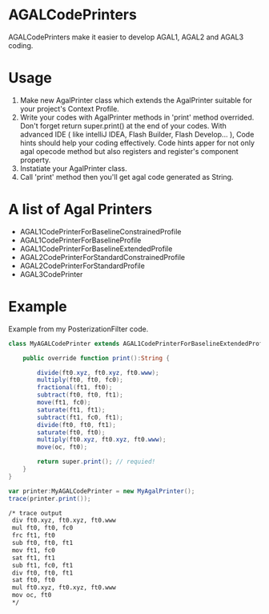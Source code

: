 # AGALCodePrinters
AGALCodePrinters make it easier to develop AGAL1, AGAL2 and AGAL3 coding.

# Usage

1. Make new AgalPrinter class which extends the AgalPrinter suitable for your project's Context Profile.
2. Write your codes with AgalPrinter methods in 'print' method overrided. Don't forget return super.print() at the end of your codes. With advanced IDE ( like intelliJ IDEA, Flash Builder, Flash Develop... ), Code hints should help your coding effectively. Code hints apper for not only agal opecode method but also registers and register's component property.
3. Instatiate your AgalPrinter class.
4. Call 'print' method then you'll get agal code generated as String.

# A list of Agal Printers
* AGAL1CodePrinterForBaselineConstrainedProfile
* AGAL1CodePrinterForBaselineProfile
* AGAL1CodePrinterForBaselineExtendedProfile
* AGAL2CodePrinterForStandardConstrainedProfile
* AGAL2CodePrinterForStandardProfile
* AGAL3CodePrinter

# Example 

Example from my PosterizationFilter code.

```exsanple.as
class MyAGALCodePrinter extends AGAL1CodePrinterForBaselineExtendedProfile {

	public override function print():String {

		divide(ft0.xyz, ft0.xyz, ft0.www);
		multiply(ft0, ft0, fc0);
		fractional(ft1, ft0);
		subtract(ft0, ft0, ft1);
		move(ft1, fc0);
		saturate(ft1, ft1);
		subtract(ft1, fc0, ft1);
		divide(ft0, ft0, ft1);
		saturate(ft0, ft0);
		multiply(ft0.xyz, ft0.xyz, ft0.www);
		move(oc, ft0);

		return super.print(); // requied!
	}
}

var printer:MyAGALCodePrinter = new MyAgalPrinter();
trace(printer.print());
```

```output.txt
/* trace output
 div ft0.xyz, ft0.xyz, ft0.www
 mul ft0, ft0, fc0
 frc ft1, ft0
 sub ft0, ft0, ft1
 mov ft1, fc0
 sat ft1, ft1
 sub ft1, fc0, ft1
 div ft0, ft0, ft1
 sat ft0, ft0
 mul ft0.xyz, ft0.xyz, ft0.www
 mov oc, ft0
 */
```
